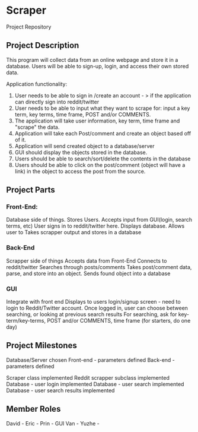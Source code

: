 # Scraper
Project Repository

## Project Description
This program will collect data from an online webpage and store it in a database. Users will be able to sign-up, login, and access their own stored data. 

Application functionality:
1. User needs to be able to sign in /create an account - > if the application can directly sign into reddit/twitter
2. User needs to be able to input what they want to scrape for: input a key term, key terms, time frame, POST and/or COMMENTS.
3. The application will take user information, key term, time frame and "scrape" the data.
4. Application will take each Post/comment and create an object based off of it.
5. Application will send created object to a database/server
6. GUI should display the objects stored in the database.
7. Users should be able to search/sort/delete the contents in the database
8. Users should be able to click on the post/comment (object will have a link) in the object to access the post from the source.



## Project Parts
### Front-End:
Database side of things. 
Stores Users. Accepts input from GUI(login, search terms, etc)
User signs in to reddit/twitter here.
Displays database. Allows user to 
Takes scrapper output and stores in a database


### Back-End
Scrapper side of things
Accepts data from Front-End
Connects to reddit/twitter
Searches through posts/comments
Takes post/comment data, parse, and store into an object.
Sends found object into a database

### GUI
Integrate with front end
Displays to users login/signup screen - need to login to Reddit/Twitter account.
Once logged in, user can choose between searching, or looking at previous search results
For searching, ask for key-term/key-terms, POST and/or COMMENTS, time frame (for starters, do one day)


## Project Milestones
Database/Server chosen
Front-end - parameters defined
Back-end - parameters defined

Scraper class implemented
Reddit scrapper subclass implemented
Database - user login implemented
Database - user search implemented
Database - user search results implemented


## Member Roles
David -
Eric -
Prin - GUI
Van - 
Yuzhe -

